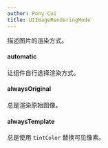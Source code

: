 ```yaml
---
author: Pony Cui
title: UIImageRenderingMode
---
```


描述图片的渲染方式。

#### automatic
让组件自行选择渲染方式。

#### alwaysOriginal
总是渲染原始图像。

#### alwaysTemplate
总是使用 ```tintColor``` 替换可见像素。